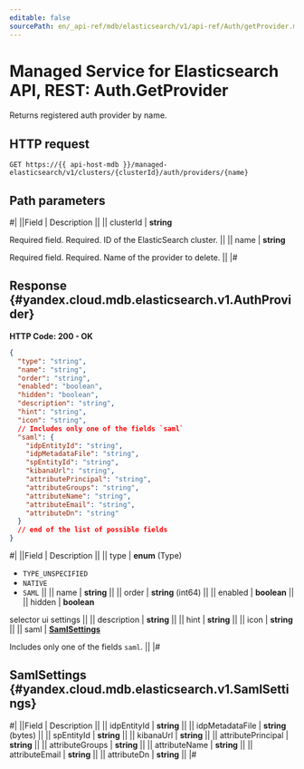 ```yaml
---
editable: false
sourcePath: en/_api-ref/mdb/elasticsearch/v1/api-ref/Auth/getProvider.md
---
```


# Managed Service for Elasticsearch API, REST: Auth.GetProvider

Returns registered auth provider by name.

## HTTP request

```
GET https://{{ api-host-mdb }}/managed-elasticsearch/v1/clusters/{clusterId}/auth/providers/{name}
```

## Path parameters

#|
||Field | Description ||
|| clusterId | **string**

Required field. Required. ID of the ElasticSearch cluster. ||
|| name | **string**

Required field. Required. Name of the provider to delete. ||
|#

## Response {#yandex.cloud.mdb.elasticsearch.v1.AuthProvider}

**HTTP Code: 200 - OK**

```json
{
  "type": "string",
  "name": "string",
  "order": "string",
  "enabled": "boolean",
  "hidden": "boolean",
  "description": "string",
  "hint": "string",
  "icon": "string",
  // Includes only one of the fields `saml`
  "saml": {
    "idpEntityId": "string",
    "idpMetadataFile": "string",
    "spEntityId": "string",
    "kibanaUrl": "string",
    "attributePrincipal": "string",
    "attributeGroups": "string",
    "attributeName": "string",
    "attributeEmail": "string",
    "attributeDn": "string"
  }
  // end of the list of possible fields
}
```

#|
||Field | Description ||
|| type | **enum** (Type)

- `TYPE_UNSPECIFIED`
- `NATIVE`
- `SAML` ||
|| name | **string** ||
|| order | **string** (int64) ||
|| enabled | **boolean** ||
|| hidden | **boolean**

selector ui settings ||
|| description | **string** ||
|| hint | **string** ||
|| icon | **string** ||
|| saml | **[SamlSettings](#yandex.cloud.mdb.elasticsearch.v1.SamlSettings)**

Includes only one of the fields `saml`. ||
|#

## SamlSettings {#yandex.cloud.mdb.elasticsearch.v1.SamlSettings}

#|
||Field | Description ||
|| idpEntityId | **string** ||
|| idpMetadataFile | **string** (bytes) ||
|| spEntityId | **string** ||
|| kibanaUrl | **string** ||
|| attributePrincipal | **string** ||
|| attributeGroups | **string** ||
|| attributeName | **string** ||
|| attributeEmail | **string** ||
|| attributeDn | **string** ||
|#